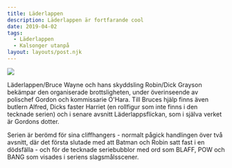 ```yaml
---
title: Läderlappen
description: Läderlappen är fortfarande cool
date: 2019-04-02
tags:
  - Läderlappen
  - Kalsonger utanpå
layout: layouts/post.njk
---
```

<img src="https://upload.wikimedia.org/wikipedia/commons/9/9f/Batman_and_Robin_1966.JPG" />


Läderlappen/Bruce Wayne och hans skyddsling Robin/Dick Grayson bekämpar den organiserade brottsligheten, under överinseende av polischef Gordon och kommissarie O'Hara. Till Bruces hjälp finns även butlern Alfred, Dicks faster Harriet (en rollfigur som inte finns i den tecknade serien) och i senare avsnitt Läderlappsflickan, som i själva verket är Gordons dotter.

Serien är berömd för sina cliffhangers - normalt pågick handlingen över två avsnitt, där det första slutade med att Batman och Robin satt fast i en dödsfälla - och för de tecknade seriebubblor med ord som BLAFF, POW och BANG som visades i seriens slagsmålsscener.


